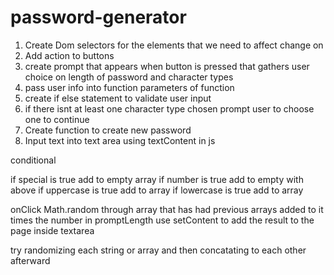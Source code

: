# password-generator

1. Create Dom selectors for the elements that we need to affect change on
2. Add action to buttons
3. create prompt that appears when button is pressed that gathers user choice on length of password and character types
4. pass user info into function parameters of function
5. create if else statement to validate user input
6. if there isnt at least one character type chosen prompt user to choose one to continue
7. Create function to create new password 
8. Input text into text area using textContent in js


conditional

if special is true add to empty array
if number is true add to empty with above
if uppercase is true add to array
if lowercase is true add to array

onClick Math.random through array that has had previous arrays added to it
times the number in promptLength
use setContent to add the result to the page inside textarea 


try randomizing each string or array and then concatating to each other afterward

 
